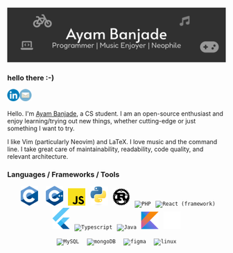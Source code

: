 ![banner-github](https://raw.githubusercontent.com/BrainTeazer/BrainTeazer/main/assets/banner-github.svg)

### hello there :-)

[<img align='left' alt='linkedin' width='28px' src='./assets/linkedin.svg'/>](https://www.linkedin.com/in/ayambanjade/)

[<img align='left' alt='email' width='28px' src='./assets/email.svg'/>](mailto:ayam.banjade@gmail.com)

<br /> <br />

Hello. I'm [Ayam Banjade](https://brainteazer.github.io), a CS student. I am an open-source enthusiast and enjoy learning/trying out new things, whether cutting-edge or just something I want to try.

I like Vim (particularly Neovim) and LaTeX. I love music and the command line. I take great care of maintainability, readability, code quality, and relevant architecture.

### Languages / Frameworks / Tools

<p float="center" align="middle">
  <code> <img width="40" alt="C (programming language)" title="C (programming language)" src="./assets/c.svg"/> </code>
  <code> <img width="40" alt="C++" title="C++" src="./assets/cpp.svg" /></code>
  <code> <img width="40" alt="Javascript" title="Javascript" src="./assets/js.svg"/></code>
  <code> <img width="40" alt="Python" title="Python" src="./assets/python.svg" /></code>
  <code> <img width="40" alt="Rust (programming language)" title="Rust (programming language)" src="./assets/rust.svg" /></code>
  <code> <img width="40" alt="PHP" title="PHP" src="./assets/php.png" /></code>
  <code> <img width="40" alt="React (framework)" title="React (framework)" src="./assets/react.png" /></code>
  <code> <img width="40" alt="Flutter (programming language)" title="Flutter (programming language)" src="./assets/flutter.png" /></code>
  <code> <img width="40" alt="Typescript" title="Typescript" src="./assets/typescript.png" /></code>
  <code> <img width="40" alt="Java" title="Java" src="./assets/java.png" /></code>
  <code> <img width="40" alt="Kotlin" title="Kotlin" src="./assets/kotlin.svg" /></code>
  <code> <img width="40" alt="Next.js" title="Next.js" src="./assets/nextjs.png" /></code>

</p>

<p float="center" align="middle" >
<code> <img width="40" alt="MySQL" title="MYSQL" src="./assets/mysql.png" /> </code>
<code> <img width="40" alt="mongoDB" title="mongoDB" src="./assets/mongodb.png" /> </code>
<code> <img width="40" alt="figma" title="Figma" src="./assets/figma.png" /> </code>
<code> <img width="40" alt="linux" title="Linux (Operating System)" src="./assets/linux.png" /> </code>
</p>
